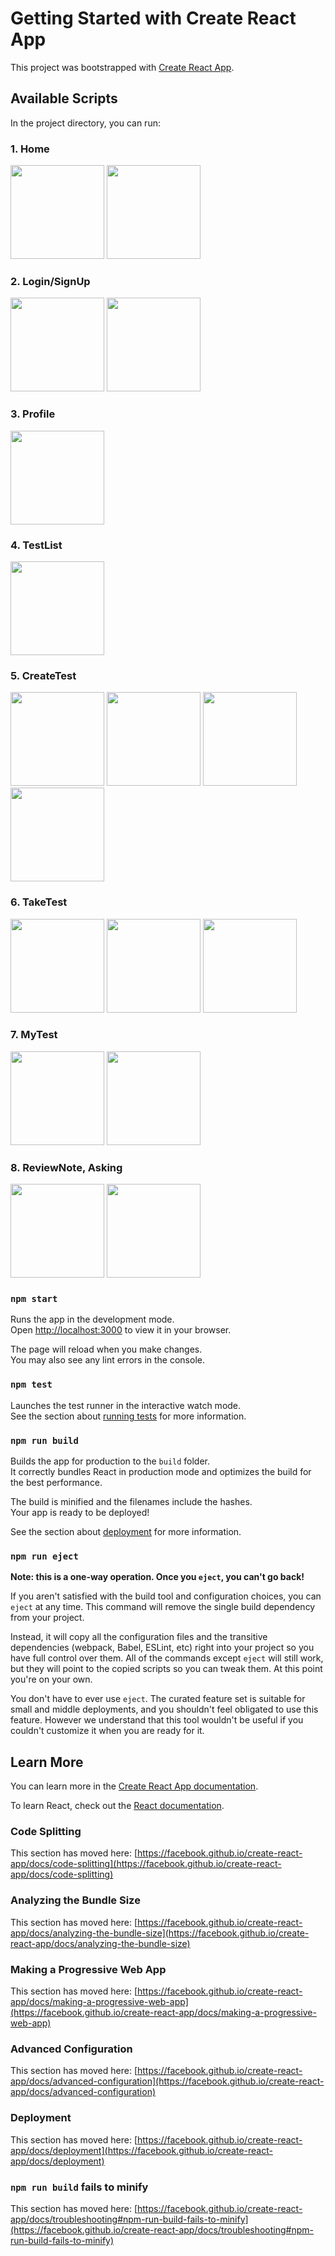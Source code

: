# Getting Started with Create React App

This project was bootstrapped with [Create React App](https://github.com/facebook/create-react-app).

## Available Scripts

In the project directory, you can run:

### 1. Home
<img src="http://user-images.githubusercontent.com/105481172/173338207-26b9d6e9-129e-4623-a175-139291e867e1.JPG" width="150" height="150" />     <img src="https://user-images.githubusercontent.com/105481172/173339578-a5a38bf2-0966-40cc-8e0a-6ad93828fa21.JPG" width="150" height="150" />

### 2. Login/SignUp
<img src="https://user-images.githubusercontent.com/105481172/173343920-a636ce3c-b484-4398-94c4-deb0b257f891.JPG" width="150" height="150" />     <img src="https://user-images.githubusercontent.com/105481172/173343924-24243212-5fa8-4c6a-90cf-38374f7716ec.JPG" width="150" height="150" />

### 3. Profile
<img src="https://user-images.githubusercontent.com/105481172/173340254-93500d28-8d08-4386-a7b0-179f01942164.JPG" width="150" height="150" />

### 4. TestList
<img src="https://user-images.githubusercontent.com/105481172/173340570-3c69daf5-6092-427d-b856-400b3a5098cc.JPG" width="150" height="150" />

### 5. CreateTest
<img src="https://user-images.githubusercontent.com/105481172/173343057-14abea8e-9d34-41d0-b5fb-9eb43875037c.JPG" width="150" height="150" />     <img src="https://user-images.githubusercontent.com/105481172/173340981-76607229-5684-43df-8118-c68c113f19d3.JPG" width="150" height="150" />     <img src="https://user-images.githubusercontent.com/105481172/173341040-d957dfbf-12de-497a-aab4-2469b0381e39.JPG" width="150" height="150" />     <img src="https://user-images.githubusercontent.com/105481172/173341146-7d72a53a-9055-4639-bc2d-782540e52c82.JPG" width="150" height="150" />

### 6. TakeTest
<img src="https://user-images.githubusercontent.com/105481172/173341464-25394e48-2239-4236-83f1-cd8742c931b6.JPG" width="150" height="150" />     <img src="https://user-images.githubusercontent.com/105481172/173341560-b01749f0-71b0-4b83-bfb5-857024649f54.JPG" width="150" height="150" />     <img src="https://user-images.githubusercontent.com/105481172/173341716-4875cc91-355b-4602-b6ae-6babc827a941.JPG" width="150" height="150" />

### 7. MyTest
<img src="https://user-images.githubusercontent.com/105481172/173341858-474a3b1f-7c64-4e55-bbff-771a41f0bce7.JPG" width="150" height="150" />     <img src="https://user-images.githubusercontent.com/105481172/173341979-68d55826-bf3a-49e7-92be-c099fae1fb6a.JPG" width="150" height="150" />     

### 8. ReviewNote, Asking
<img src="https://user-images.githubusercontent.com/105481172/173342523-fd95ab0b-11b9-4c8b-a24b-7a5dca540545.JPG" width="150" height="150" />     <img src="https://user-images.githubusercontent.com/105481172/173342515-8c0a18b7-c5ca-4e75-81a2-40fe9006b2cd.JPG" width="150" height="150" /> 

### `npm start`

Runs the app in the development mode.\
Open [http://localhost:3000](http://localhost:3000) to view it in your browser.

The page will reload when you make changes.\
You may also see any lint errors in the console.

### `npm test`

Launches the test runner in the interactive watch mode.\
See the section about [running tests](https://facebook.github.io/create-react-app/docs/running-tests) for more information.

### `npm run build`

Builds the app for production to the `build` folder.\
It correctly bundles React in production mode and optimizes the build for the best performance.

The build is minified and the filenames include the hashes.\
Your app is ready to be deployed!

See the section about [deployment](https://facebook.github.io/create-react-app/docs/deployment) for more information.

### `npm run eject`

**Note: this is a one-way operation. Once you `eject`, you can't go back!**

If you aren't satisfied with the build tool and configuration choices, you can `eject` at any time. This command will remove the single build dependency from your project.

Instead, it will copy all the configuration files and the transitive dependencies (webpack, Babel, ESLint, etc) right into your project so you have full control over them. All of the commands except `eject` will still work, but they will point to the copied scripts so you can tweak them. At this point you're on your own.

You don't have to ever use `eject`. The curated feature set is suitable for small and middle deployments, and you shouldn't feel obligated to use this feature. However we understand that this tool wouldn't be useful if you couldn't customize it when you are ready for it.

## Learn More

You can learn more in the [Create React App documentation](https://facebook.github.io/create-react-app/docs/getting-started).

To learn React, check out the [React documentation](https://reactjs.org/).

### Code Splitting

This section has moved here: [https://facebook.github.io/create-react-app/docs/code-splitting](https://facebook.github.io/create-react-app/docs/code-splitting)

### Analyzing the Bundle Size

This section has moved here: [https://facebook.github.io/create-react-app/docs/analyzing-the-bundle-size](https://facebook.github.io/create-react-app/docs/analyzing-the-bundle-size)

### Making a Progressive Web App

This section has moved here: [https://facebook.github.io/create-react-app/docs/making-a-progressive-web-app](https://facebook.github.io/create-react-app/docs/making-a-progressive-web-app)

### Advanced Configuration

This section has moved here: [https://facebook.github.io/create-react-app/docs/advanced-configuration](https://facebook.github.io/create-react-app/docs/advanced-configuration)

### Deployment

This section has moved here: [https://facebook.github.io/create-react-app/docs/deployment](https://facebook.github.io/create-react-app/docs/deployment)

### `npm run build` fails to minify

This section has moved here: [https://facebook.github.io/create-react-app/docs/troubleshooting#npm-run-build-fails-to-minify](https://facebook.github.io/create-react-app/docs/troubleshooting#npm-run-build-fails-to-minify)

